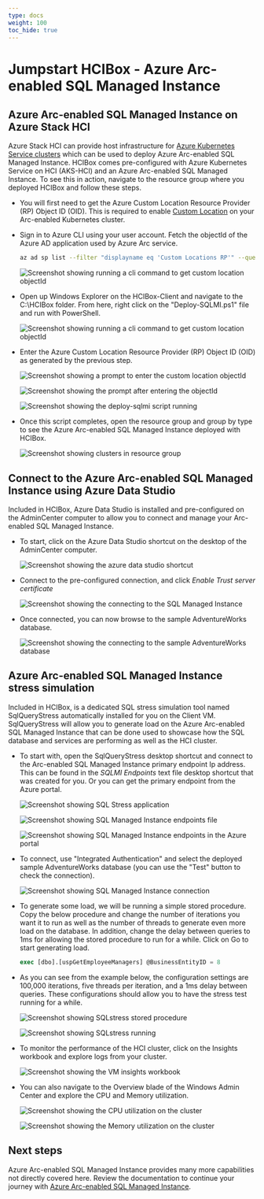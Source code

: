 ```yaml
---
type: docs
weight: 100
toc_hide: true
---
```


# Jumpstart HCIBox - Azure Arc-enabled SQL Managed Instance

## Azure Arc-enabled SQL Managed Instance on Azure Stack HCI

Azure Stack HCI can provide host infrastructure for [Azure Kubernetes Service clusters](https://learn.microsoft.com/azure-stack/aks-hci/) which can be used to deploy Azure Arc-enabled SQL Managed Instance. HCIBox comes pre-configured with Azure Kubernetes Service on HCI (AKS-HCI) and an Azure Arc-enabled SQL Managed Instance. To see this in action, navigate to the resource group where you deployed HCIBox and follow these steps.

- You will first need to get the Azure Custom Location Resource Provider (RP) Object ID (OID). This is required to enable [Custom Location](https://learn.microsoft.com/azure/azure-arc/platform/conceptual-custom-locations) on your Arc-enabled Kubernetes cluster.

- Sign in to Azure CLI using your user account. Fetch the objectId of the Azure AD application used by Azure Arc service.

  ```bash
  az ad sp list --filter "displayname eq 'Custom Locations RP'" --query "[?appDisplayName=='Custom Locations RP'].id" -o tsv
  ```

  ![Screenshot showing running a cli command to get custom location objectId](./objectid_script.png)

- Open up Windows Explorer on the HCIBox-Client and navigate to the C:\HCIBox folder. From here, right click on the "Deploy-SQLMI.ps1" file and run with PowerShell.

  ![Screenshot showing running a cli command to get custom location objectId](./deploy_sqlmi_script.png)

- Enter the Azure Custom Location Resource Provider (RP) Object ID (OID) as generated by the previous step.

  ![Screenshot showing a prompt to enter the custom location objectId](./objectid_prompt.png)

  ![Screenshot showing the prompt after entering the objectId](./objectid_prompt_enter.png)

  ![Screenshot showing the deploy-sqlmi script running](./deploy_sqlmi_script_running.png)

- Once this script completes, open the resource group and group by type to see the Azure Arc-enabled SQL Managed Instance deployed with HCIBox.

  ![Screenshot showing clusters in resource group](./rg_sqlmi.png)

## Connect to the Azure Arc-enabled SQL Managed Instance using Azure Data Studio

Included in HCIBox, Azure Data Studio is installed and pre-configured on the AdminCenter computer to allow you to connect and manage your Arc-enabled SQL Managed Instance.

- To start, click on the Azure Data Studio shortcut on the desktop of the AdminCenter computer.

  ![Screenshot showing the azure data studio shortcut](./ads_shortcut.png)

- Connect to the pre-configured connection, and click _Enable Trust server certificate_

  ![Screenshot showing the connecting to the SQL Managed Instance](./ads_connect.png)

- Once connected, you can now browse to the sample AdventureWorks database.

  ![Screenshot showing the connecting to the sample AdventureWorks database](./adventureworks_browse.png)

## Azure Arc-enabled SQL Managed Instance stress simulation

Included in HCIBox, is a dedicated SQL stress simulation tool named SqlQueryStress automatically installed for you on the Client VM. SqlQueryStress will allow you to generate load on the Azure Arc-enabled SQL Managed Instance that can be done used to showcase how the SQL database and services are performing as well as the HCI cluster.

- To start with, open the SqlQueryStress desktop shortcut and connect to the Arc-enabled SQL Managed Instance primary endpoint Ip address. This can be found in the _SQLMI Endpoints_ text file desktop shortcut that was created for you. Or you can get the primary endpoint from the Azure portal.

  ![Screenshot showing SQL Stress application](./sql_stress_start.png)

  ![Screenshot showing SQL Managed Instance endpoints file](./sqlmi-endpoint_file.png)

  ![Screenshot showing SQL Managed Instance endpoints in the Azure portal](./sqlmi_connection_portal.png)

- To connect, use "Integrated Authentication" and select the deployed sample AdventureWorks database (you can use the "Test" button to check the connection).

  ![Screenshot showing SQL Managed Instance connection](./sql_stress_connection.png)

- To generate some load, we will be running a simple stored procedure. Copy the below procedure and change the number of iterations you want it to run as well as the number of threads to generate even more load on the database. In addition, change the delay between queries to 1ms for allowing the stored procedure to run for a while. Click on Go to start generating load.

    ```sql
    exec [dbo].[uspGetEmployeeManagers] @BusinessEntityID = 8
    ```

- As you can see from the example below, the configuration settings are 100,000 iterations, five threads per iteration, and a 1ms delay between queries. These configurations should allow you to have the stress test running for a while.

  ![Screenshot showing SQLstress stored procedure](./sql_stress_sp.png)

  ![Screenshot showing SQLstress running](./sql_stress_running.png)

- To monitor the performance of the HCI cluster, click on the Insights workbook and explore logs from your cluster.

    ![Screenshot showing the VM insights workbook](./insights_workbook.png)

- You can also navigate to the Overview blade of the Windows Admin Center and explore the CPU and Memory utilization.

    ![Screenshot showing the CPU utilization on the cluster](./cpu_utilization.png)

    ![Screenshot showing the Memory utilization on the cluster](./memory_utilization.png)

## Next steps

Azure Arc-enabled SQL Managed Instance provides many more capabilities not directly covered here. Review the documentation to continue your journey with [Azure Arc-enabled SQL Managed Instance](https://learn.microsoft.com/azure/azure-arc/data/managed-instance-overview).
